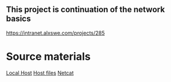 ## This project is  continuation of the network basics
https://intranet.alxswe.com/projects/285

# Source materials
[Local Host](https://en.wikipedia.org/wiki/Localhost)
[Host files](https://www.makeuseof.com/tag/modify-manage-hosts-file-linux/)
[Netcat](https://www.thegeekstuff.com/2012/04/nc-command-examples/)

